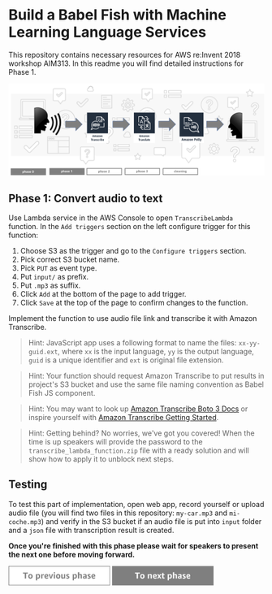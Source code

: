 Build a Babel Fish with Machine Learning Language Services
=========================================

This repository contains necessary resources for AWS re:Invent 2018 workshop AIM313. In this readme you will find detailed instructions for Phase 1.

<img src="../../img/flow1.png" />


Phase 1: Convert audio to text
-----

Use Lambda service in the AWS Console to open `TranscribeLambda` function. In the `Add triggers` section on the left configure trigger for this function:

1. Choose S3 as the trigger and go to the `Configure triggers` section.
1. Pick correct S3 bucket name.
1. Pick `PUT` as event type.
1. Put `input/` as prefix.
1. Put `.mp3` as suffix.
1. Click `Add` at the bottom of the page to add trigger.
1. Click `Save` at the top of the page to confirm changes to the function.

Implement the function to use audio file link and transcribe it with Amazon Transcribe.

> Hint: JavaScript app uses a following format to name the files: `xx-yy-guid.ext`, where `xx` is the input language, `yy` is the output language, `guid` is a unique identifier and `ext` is original file extension.

> Hint: Your function should request Amazon Transcribe to put results in project's S3 bucket and use the same file naming convention as Babel Fish JS component.

> Hint: You may want to look up [Amazon Transcribe Boto 3 Docs](https://boto3.amazonaws.com/v1/documentation/api/latest/reference/services/transcribe.html) or inspire yourself with [Amazon Transcribe Getting Started](https://docs.aws.amazon.com/transcribe/latest/dg/getting-started-python.html).

> Hint: Getting behind? No worries, we've got you covered! When the time is up speakers will provide the password to the `transcribe_lambda_function.zip` file with a ready solution and will show how to apply it to unblock next steps.


## Testing
To test this part of implementation, open web app, record yourself or upload audio file (you will find two files in this repository: `my-car.mp3` and `mi-coche.mp3`) and verify in the S3 bucket if an audio file is put into `input` folder and a `json` file with transcription result is created.

**Once you're finished with this phase please wait for speakers to present the next one before moving forward.**


<a href="../phase0/README.md"><img src="../../img/button-previous.png" width="200"></a>
<a href="../phase2/README.md"><img src="../../img/button-next.png" width="200"></a>
